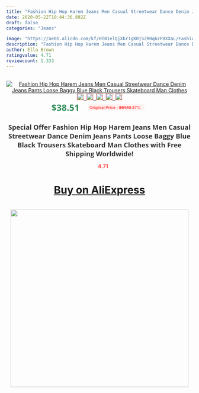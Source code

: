 ```yaml
---
title: "Fashion Hip Hop Harem Jeans Men Casual Streetwear Dance Denim Jeans Pants Loose Baggy Blue Black Trousers Skateboard Man Clothes"
date: 2020-05-22T10:44:36.892Z
draft: false
categories: "Jeans"

image: "https://ae01.alicdn.com/kf/HTB1elQjXbr1gK0jSZR0q6zP8XXaL/Fashion-Hip-Hop-Harem-Jeans-Men-Casual-Streetwear-Dance-Denim-Jeans-Pants-Loose-Baggy-Blue-Black.jpg"
description: "Fashion Hip Hop Harem Jeans Men Casual Streetwear Dance Denim Jeans Pants Loose Baggy Blue Black Trousers Skateboard Man Clothes"
author: Ella Brown
ratingvalue: 4.71
reviewcount: 1.333
---
```

<br>
<div style="text-align: center;">
<a href="https://s.click.aliexpress.com/e/_98aA73" target="_blank" rel="nofollow noopener noreferrer"><img alt="Fashion Hip Hop Harem Jeans Men Casual Streetwear Dance Denim Jeans Pants Loose Baggy Blue Black Trousers Skateboard Man Clothes" class="magnifier-image" src="https://ae01.alicdn.com/kf/HTB1elQjXbr1gK0jSZR0q6zP8XXaL/Fashion-Hip-Hop-Harem-Jeans-Men-Casual-Streetwear-Dance-Denim-Jeans-Pants-Loose-Baggy-Blue-Black.jpg_640x640.jpg">
<br>
<img style="border:1px solid salmon" src="https://ae01.alicdn.com/kf/HTB1elQjXbr1gK0jSZR0q6zP8XXaL/Fashion-Hip-Hop-Harem-Jeans-Men-Casual-Streetwear-Dance-Denim-Jeans-Pants-Loose-Baggy-Blue-Black.jpg_120x120.jpg">&nbsp;&nbsp;<img style="border:1px solid salmon" src="https://ae01.alicdn.com/kf/HTB1S9AjXbj1gK0jSZFuq6ArHpXaw/Fashion-Hip-Hop-Harem-Jeans-Men-Casual-Streetwear-Dance-Denim-Jeans-Pants-Loose-Baggy-Blue-Black.jpg_120x120.jpg">&nbsp;&nbsp;<img style="border:1px solid salmon" src="https://ae01.alicdn.com/kf/HTB1QzAiXeT2gK0jSZFvq6xnFXXao/Fashion-Hip-Hop-Harem-Jeans-Men-Casual-Streetwear-Dance-Denim-Jeans-Pants-Loose-Baggy-Blue-Black.jpg_120x120.jpg">&nbsp;&nbsp;<img style="border:1px solid salmon" src="https://ae01.alicdn.com/kf/HTB1LG3kXlv0gK0jSZKbq6zK2FXat/Fashion-Hip-Hop-Harem-Jeans-Men-Casual-Streetwear-Dance-Denim-Jeans-Pants-Loose-Baggy-Blue-Black.jpg_120x120.jpg">&nbsp;&nbsp;<img style="border:1px solid salmon" src="https://ae01.alicdn.com/kf/HTB12nwiXoT1gK0jSZFhq6yAtVXaC/Fashion-Hip-Hop-Harem-Jeans-Men-Casual-Streetwear-Dance-Denim-Jeans-Pants-Loose-Baggy-Blue-Black.jpg_120x120.jpg"></a></div><br0>
<div style="text-align: center;"><span style="background-color: white; border: 0px; box-sizing: border-box; color: seagreen; display: inline-block; font-family: &quot;open sans&quot; , &quot;arial&quot; , &quot;helvetica&quot; , sans-serif , &quot;heiti&quot;; font-size: 24px; font-stretch: inherit; font-weight: 700; line-height: inherit; margin: 0px 10px 0px 0px; padding: 0px; vertical-align: middle;">$38.51 </span>
<span style="background: rgb(255 , 241 , 241); border-radius: 3px; border: 0px; box-sizing: border-box; color: #ff4747; display: inline-block; font-family: inherit; font-size: 12px; font-stretch: inherit; font-style: inherit; font-variant: inherit; font-weight: 600; line-height: inherit; margin: 0px; padding: 2px 5px; transform: scale(0.9); vertical-align: middle;">Original Price : <b style="text-decoration: line-through;">$61.13 </b> 37%&nbsp;&nbsp;</span></div>
<h1 style="color: #333333; display: inline-block; font-family: &quot;open sans&quot; , &quot;arial&quot; , &quot;helvetica&quot; , sans-serif , &quot;heiti&quot;; font-size: 18px; font-stretch: inherit; font-weight: 700; text-align: center;">Special Offer Fashion Hip Hop Harem Jeans Men Casual Streetwear Dance Denim Jeans Pants Loose Baggy Blue Black Trousers Skateboard Man Clothes with Free Shipping Worldwide!</h1>
<div style="color: #ff4747; text-align: center;">
<img src="https://4.bp.blogspot.com/-M0ZcTcb-5uY/XleCXlxnR4I/AAAAAAAAAEc/OrjgMkXV1oMQFaCRZj5HQwOCBcu3w1FegCPcBGAYYCw/s1600/star.png" style="height: 15px;">&nbsp;<b>4.71</b></div>
<div class="button_cont" align="center"><a class="buynow_a" href="https://s.click.aliexpress.com/e/_98aA73" target="_blank" rel="nofollow noopener noreferrer"><H1>Buy on AliExpress</H1></a></div><br>
<div class="separator" style="clear: both; text-align: center;">
<img src="https://lh3.googleusercontent.com/-pTy5HemUv9M/XlePHvY0dAI/AAAAAAAAAE4/0nX5iRUoIWY8eMW9Dpxeirr157OZliDIgCLcBGAsYHQ/s1600/badge.gif" width="480">
</div>
